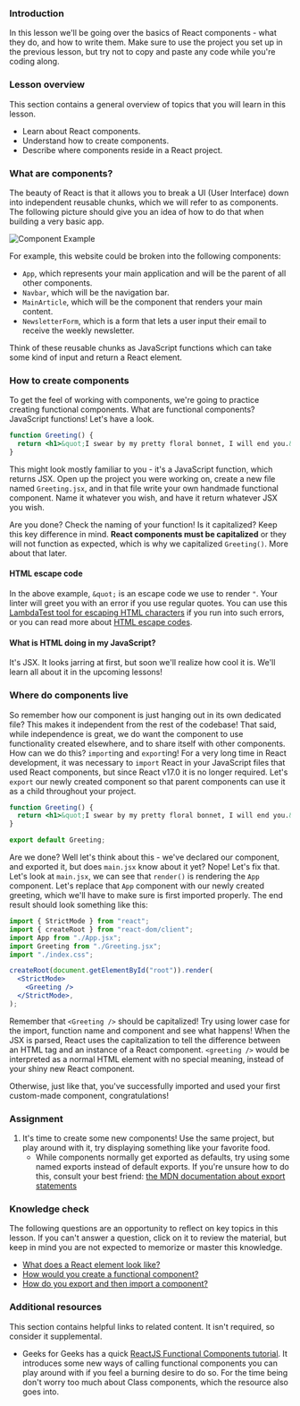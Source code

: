 ### Introduction

In this lesson we'll be going over the basics of React components - what they do, and how to write them. Make sure to use the project you set up in the previous lesson, but try not to copy and paste any code while you're coding along.

### Lesson overview

This section contains a general overview of topics that you will learn in this lesson.

- Learn about React components.
- Understand how to create components.
- Describe where components reside in a React project.

### What are components?

The beauty of React is that it allows you to break a UI (User Interface) down into independent reusable chunks, which we will refer to as components. The following picture should give you an idea of how to do that when building a very basic app.

![Component Example](https://cdn.statically.io/gh/TheOdinProject/curriculum/91485eec76445d86b29d35894e83324e2967f2fb/react/imgs/00.png)

For example, this website could be broken into the following components:

- `App`, which represents your main application and will be the parent of all other components.
- `Navbar`, which will be the navigation bar.
- `MainArticle`, which will be the component that renders your main content.
- `NewsletterForm`, which is a form that lets a user input their email to receive the weekly newsletter.

Think of these reusable chunks as JavaScript functions which can take some kind of input and return a React element.

### How to create components

To get the feel of working with components, we're going to practice creating functional components. What are functional components? JavaScript functions! Let's have a look.

```jsx
function Greeting() {
  return <h1>&quot;I swear by my pretty floral bonnet, I will end you.&quot;</h1>;
}
```

This might look mostly familiar to you - it's a JavaScript function, which returns JSX. Open up the project you were working on, create a new file named `Greeting.jsx`, and in that file write your own handmade functional component. Name it whatever you wish, and have it return whatever JSX you wish.

Are you done? Check the naming of your function! Is it capitalized? Keep this key difference in mind. **React components must be capitalized** or they will not function as expected, which is why we capitalized `Greeting()`. More about that later.

<div class="lesson-note" markdown="1">

#### HTML escape code

In the above example, `&quot;` is an escape code we use to render `"`. Your linter will greet you with an error if you use regular quotes. You can use this [LambdaTest tool for escaping HTML characters](https://www.lambdatest.com/free-online-tools/html-escape) if you run into such errors, or you can read more about [HTML escape codes](https://www.w3.org/wiki/Common_HTML_entities_used_for_typography).

</div>

#### What is HTML doing in my JavaScript?

It's JSX. It looks jarring at first, but soon we'll realize how cool it is. We'll learn all about it in the upcoming lessons!

### Where do components live

So remember how our component is just hanging out in its own dedicated file? This makes it independent from the rest of the codebase! That said, while independence is great, we do want the component to use functionality created elsewhere, and to share itself with other components. How can we do this? `import`ing and `export`ing! For a very long time in React development, it was necessary to `import` React in your JavaScript files that used React components, but since React v17.0 it is no longer required. Let's `export` our newly created component so that parent components can use it as a child throughout your project.

```jsx
function Greeting() {
  return <h1>&quot;I swear by my pretty floral bonnet, I will end you.&quot;</h1>;
}

export default Greeting;
```

Are we done? Well let's think about this - we've declared our component, and exported it, but does `main.jsx` know about it yet? Nope! Let's fix that. Let's look at `main.jsx`, we can see that `render()` is rendering the `App` component. Let's replace that `App` component with our newly created greeting, which we'll have to make sure is first imported properly. The end result should look something like this:

```jsx
import { StrictMode } from "react";
import { createRoot } from "react-dom/client";
import App from "./App.jsx";
import Greeting from "./Greeting.jsx";
import "./index.css";

createRoot(document.getElementById("root")).render(
  <StrictMode>
    <Greeting />
  </StrictMode>,
);
```

Remember that `<Greeting />` should be capitalized! Try using lower case for the import, function name and component and see what happens! When the JSX is parsed, React uses the capitalization to tell the difference between an HTML tag and an instance of a React component. `<greeting />` would be interpreted as a normal HTML element with no special meaning, instead of your shiny new React component.

Otherwise, just like that, you've successfully imported and used your first custom-made component, congratulations!

### Assignment

<div class="lesson-content__panel" markdown="1">

1. It's time to create some new components! Use the same project, but play around with it, try displaying something like your favorite food.
    - While components normally get exported as defaults, try using some named exports instead of default exports. If you're unsure how to do this, consult your best friend: [the MDN documentation about export statements](https://developer.mozilla.org/en-US/docs/web/javascript/reference/statements/export#description)

</div>

### Knowledge check

The following questions are an opportunity to reflect on key topics in this lesson. If you can't answer a question, click on it to review the material, but keep in mind you are not expected to memorize or master this knowledge.

- [What does a React element look like?](#what-are-components)
- [How would you create a functional component?](#how-to-create-components)
- [How do you export and then import a component?](#where-do-components-live)

### Additional resources

This section contains helpful links to related content. It isn't required, so consider it supplemental.

- Geeks for Geeks has a quick [ReactJS Functional Components tutorial](https://www.geeksforgeeks.org/reactjs-functional-components/). It introduces some new ways of calling functional components you can play around with if you feel a burning desire to do so. For the time being don't worry too much about Class components, which the resource also goes into.
